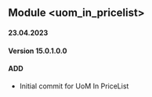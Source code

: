 ## Module <uom_in_pricelist>

#### 23.04.2023
#### Version 15.0.1.0.0
#### ADD

- Initial commit for UoM In PriceList
